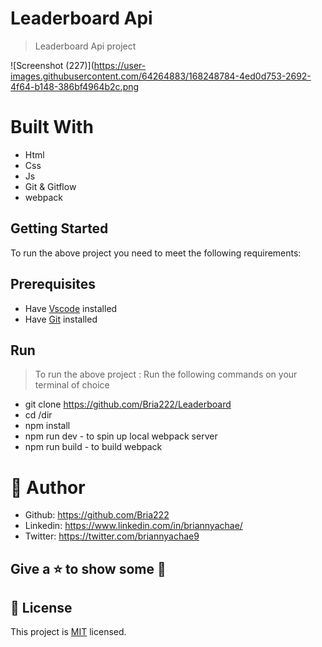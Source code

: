 # Leaderboard Api
> Leaderboard Api project


![Screenshot (227)](https://user-images.githubusercontent.com/64264883/168248784-4ed0d753-2692-4f64-b148-386bf4964b2c.png



# Built With

- Html
- Css
- Js
- Git & Gitflow
- webpack 



## Getting Started
To run the above project you need to meet the following requirements:
## Prerequisites
- Have [Vscode](https://code.visualstudio.com/) installed 
- Have [Git](https://git-scm.com/) installed

## Run
> To run the above project :
> Run the following commands on your terminal of choice

- git clone <https://github.com/Bria222/Leaderboard>
- cd /dir
- npm install
- npm run dev - to spin up local webpack server
- npm run build - to build webpack
  


# 🤵 Author
- Github: https://github.com/Bria222
- Linkedin: https://www.linkedin.com/in/briannyachae/
- Twitter: https://twitter.com/briannyachae9
  
##  Give a ⭐ to show some 🤟

## 📝 License

This project is [MIT](LICENSE) licensed.
